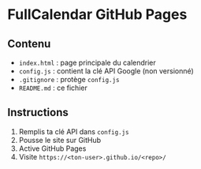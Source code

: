 # FullCalendar GitHub Pages

## Contenu

- `index.html` : page principale du calendrier
- `config.js` : contient la clé API Google (non versionné)
- `.gitignore` : protège `config.js`
- `README.md` : ce fichier

## Instructions

1. Remplis ta clé API dans `config.js`
2. Pousse le site sur GitHub
3. Active GitHub Pages
4. Visite `https://<ton-user>.github.io/<repo>/`
